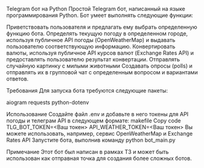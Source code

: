 Telegram бот на Python
Простой Telegram бот, написанный на языке программирования Python. Бот умеет выполнять следующие функции:

Приветствовать пользователя и предлагать ему выбрать определенную функцию бота.
Определять текущую погоду в определенном городе, используя публичное API погоды (OpenWeatherMap) и выдавать пользователю соответствующую информацию.
Конвертировать валюты, используя публичное API курсов валют (Exchange Rates API) и предоставлять пользователю результат конвертации.
Отправлять случайную картинку с милыми животными
Создавать опросы (polls) и отправлять их в групповой чат с определенным вопросом и вариантами ответов.

Требования
Для запуска бота требуются следующие пакеты:

aiogram
requests
python-dotenv

Использование
Создайте файл .env и добавьте в него токены для API погоды и телеграм API в следующем формате:
makefile
Copy code
TLG_BOT_TOKEN=<Ваш токен>
API_WEATHER_TOKEN=<Ваш токен>
Вы можете использовать, например, сервис OpenWeatherMap и Exchange Rates API
Запустите бота, выполнив команду python bot_main.py

Примечание
Этот бот был написан в рамках ТЗ и может быть использован как отправная точка для создания более сложных ботов.